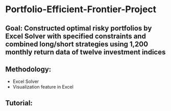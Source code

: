 # Portfolio-Efficient-Frontier-Project
## Goal: Constructed optimal risky portfolios by Excel Solver with specified constraints and combined long/short strategies using 1,200 monthly return data of twelve investment indices 
## Methodology: 
- Excel Solver 
- Visualization feature in Excel
## Tutorial: 
